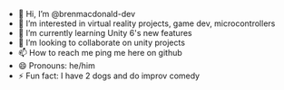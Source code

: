- 👋 Hi, I’m @brenmacdonald-dev
- 👀 I’m interested in virtual reality projects, game dev, microcontrollers
- 🌱 I’m currently learning Unity 6's new features
- 💞️ I’m looking to collaborate on unity projects
- 📫 How to reach me ping me here on github
- 😄 Pronouns: he/him
- ⚡ Fun fact: I have 2 dogs and do improv comedy

<!---
brenmacdonald-dev/brenmacdonald-dev is a ✨ special ✨ repository because its `README.md` (this file) appears on your GitHub profile.
You can click the Preview link to take a look at your changes.
--->
